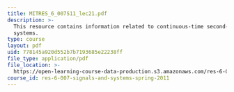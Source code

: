 ```yaml
---
title: MITRES_6_007S11_lec21.pdf
description: >-
  This resource contains information related to continuous-time second-order
  systems.
type: course
layout: pdf
uid: 778145a920d552b7b7193685e22238ff
file_type: application/pdf
file_location: >-
  https://open-learning-course-data-production.s3.amazonaws.com/res-6-007-signals-and-systems-spring-2011/778145a920d552b7b7193685e22238ff_MITRES_6_007S11_lec21.pdf
course_id: res-6-007-signals-and-systems-spring-2011
---
```

